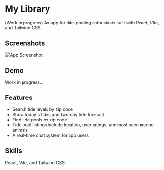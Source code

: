# My Library

(Work in progress) An app for tide-pooling enthusiasts built with React, Vite, and Tailwind CSS.


## Screenshots

![App Screenshot](public/assets/screenshot.png)


## Demo

Work in progress...


## Features

- Search tide levels by zip code
- Show today's tides and two-day tide forecast
- Find tide pools by zip code
- Tide pool listings include location, user ratings, and most seen marine animals
- A real-time chat system for app users


## Skills
React, Vite, and Tailwind CSS.
